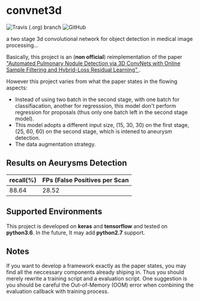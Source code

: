 # convnet3d
![Travis (.org) branch](https://img.shields.io/travis/yecharlie/convnet3d/master.svg?style=plastic)
![GitHub](https://img.shields.io/github/license/yecharlie/convnet3d.svg)

a two stage 3d convolutional network for object detection in medical image processing...

Basically, this project is an (**non official**) reimplementation of the paper ["Automated Pulmonary Nodule Detection via 3D ConvNets with Online Sample Filtering and Hybrid-Loss Residual Learning" ](http://arxiv.org/abs/1708.03867 ).

However this project varies from what the paper states in the flowing aspects:
- Instead of using two batch in the second stage, with one batch for classifiacation, another for regresssion, this model don't perform regression for proposals (thus only one batch left in the second stage model).
- This model adopts a different input size, (15, 30, 30) on the first stage, (25, 60, 60) on the second stage, which is intened to aneurysm detection.
- The data augmentation strategy.

## Results on Aeurysms Detection
recall(%) | FPs (False Positives per Scan
--------  | -----------------------------
88.64     | 28.52

## Supported Environments
This project is developed on **keras** and **tensorflow** and tested on **python3.6**. In the future, It may add **python2.7** support.

## Notes
If you want to develop a framework exactly as the paper states, you may find all the neccessary components already shiping in. Thus you should merely rewrite a training script and a evaluation script. One suggestion is you should be careful the Out-of-Memory (OOM) error when combining the evaluation callback with training process. 
